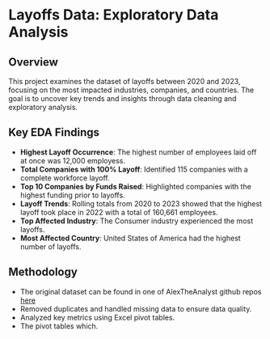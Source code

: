# Layoffs Data: Exploratory Data Analysis

## Overview

This project examines the dataset of layoffs between 2020 and 2023, focusing on the most impacted industries, companies, and countries. The goal is to uncover key trends and insights through data cleaning and exploratory analysis.

## Key EDA Findings

- **Highest Layoff Occurrence**: The highest number of employees laid off at once was 12,000 employess.
- **Total Companies with 100% Layoff**: Identified 115 companies with a complete workforce layoff.
- **Top 10 Companies by Funds Raised**: Highlighted companies with the highest funding prior to layoffs.
- **Layoff Trends**: Rolling totals from 2020 to 2023 showed that the highest layoff took place in 2022 with a total of 160,661 employees.
- **Top Affected Industry**: The Consumer industry experienced the most layoffs.
- **Most Affected Country**: United States of America had the highest number of layoffs.

## Methodology

- The original dataset can be found in one of AlexTheAnalyst github repos [here](https://github.com/AlexTheAnalyst/MySQL-YouTube-Series/blob/main/layoffs.csv)
- Removed duplicates and handled missing data to ensure data quality.
- Analyzed key metrics using Excel pivot tables.
- The pivot tables which.
